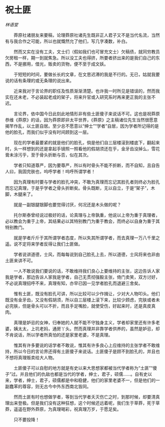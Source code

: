 # 祝土匪

*林语堂*

　　莽原社诸朋友来要稿，论理莽原社诸先生既非正人君子又不是当代名流，当然有与我合作之可能，所以也就慨然允了他们，写几字凑数，补白。

　　然而又实在没有工夫，文士们（假如我们也可冒充文士）欠稿债，就同穷教员欠房租一样，期一到就焦急。所以没工夫也得挤，所要者挤出来的是我们自己的东西，不是挪用，借光，贩卖的货物，便不至于成文妖。

　　于短短的时间，要做长长的文章，在文思迟滞的我是不行的。无已，姑就我要说的话有条理的或无条理的说出来。

　　近来我对于言论界的职任及性质渐渐清楚。也许我一时所见是错误的，然而我实在还未老，不必装起老成的架子，将来升官或入研究系时再来更正我的主张不迟。

　　言论界，依中国今日此刻此地情形非有些土匪傻子来说话不可。这也是祝莽原恭维《莽原》的话，因为莽原即非太平世界，《莽原》之主稿诸位先生当然很愿意揭竿作乱，以土匪自居。至少总不愿意以“绅士”“学者”自居，因为学者所记得的是他的脸孔，而我们似乎没有时间顾到这一层。

　　现在的学者最要紧的就是他们的脸孔，倘是他们自三层楼滚到楼底下，翻起来时，头一样想到的还是拿起手镜照一照看他的假胡须还在乎，金牙齿没掉么，雪花膏未涂污乎，至于骨头折断与否，似在其次。

　　学者只知道尊严，因为要尊严，所以有时骨头不能不折断，而不自知，且自告人曰，我固完肤也，呜呼学者！呜呼所谓学者！

　　因为真理有时要与学者的脸孔冲突，不敢为真理而忘记其脸孔者则终必为脸孔而忘记真理，于是乎学者之骨头折断矣。骨头既断，无以自立，于是“架子”，木脚，木腿来了。

　　就是一副银腿银脚也要觉得讨厌，何况还是木头做的呢？

　　托尔斯泰曾经说过极好的话，论真理与上帝孰重，他说以上帝为重于真理者，必以教会为重于上帝，其结果必以其特别教门为重于教会，而终必以自身为重于其特别教门。

　　就是学者斤斤于其所谓学者态度，所以失其所谓学者，而去真理一万八千里之遥。说不定将来学者反得让我们土匪做。

　　学者说讲道德，士风，而每每说到自己脸孔上去，所以道德，士风将来也非由土匪来讲不可。

　　一人不敢说我们要说的话，不敢维持我们良心上要维持的主张，这边告诉人家我是学者，那边告诉人家我是学者，自己无贯彻强毅主张，倚门卖笑，双方讨好，不必说真理招呼不来，真理有知，亦早已因一见学者脸孔而退避三舍矣。

　　惟有土匪，既没有脸孔可讲，所以比较可以少作揖让，少对大人物叩头。他们既没有金牙齿，又没有假胡须，所以自三层楼上滚下来，比较少顾虑，完肤或者未必完肤，但是骨头可以不折，而且手足嘴脸，就使受伤，好起来时，还是真皮真肉。

　　真理是妒忌的女神，归奉她的人就不能不守独身主义，学者却家里还有许多老婆，姨太太，上坑老妈，通房丫头。然而真理并非靠学者供养的，虽然是妒忌，却不肯说话，所以学者所真怕的还是家里老婆，不是真理。

　　惟其有许多要说的话学者不敢说，惟其有许多良心上应维持的主张学者不敢维持，所以今日的言论界还得有土匪傻子来说话。土匪傻子是顾不到脸孔的，并且也不想将真理贩卖给大人物。

　　土匪傻子可以自慰的地方就是有史以来大思想家都被当代学者称为“土匪”“傻子”过。并且他们的仇敌也都是当代的学者，绅士，君子，硕儒……。自有史以来，学者，绅士，君子，硕儒都是中和稳健，他们的家里老婆不一，但是他们的一副蠢苯的尊容，则无古今中外东西南北皆同。

　　然而土匪有时也想做学者，等到当代学者夭灭伤亡之时，到那时候，却要清真理出来登极。但是我们没有这种狂想，这个时候还远着呢，我们生于草莽，死于草莽，遥遥在野外莽原，为真理喝彩，祝真理万岁，于愿足矣。

　　只不要投降！
